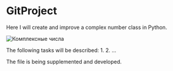 # GitProject
Here I will create and improve a complex number class in Python.

![Комплексные числа](htttps://guthub.com/Aleksandr9622/GitProject/blob/master/Euler's_formula.svg.png)

The following tasks will be described:
1.
2.
...

The file is being supplemented and developed.
